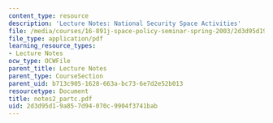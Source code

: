 ```yaml
---
content_type: resource
description: 'Lecture Notes: National Security Space Activities'
file: /media/courses/16-891j-space-policy-seminar-spring-2003/2d3d95d19a857d94070c9904f3741bab_notes2_partc.pdf
file_type: application/pdf
learning_resource_types:
- Lecture Notes
ocw_type: OCWFile
parent_title: Lecture Notes
parent_type: CourseSection
parent_uid: b713c905-1628-663a-bc73-6e7d2e52b013
resourcetype: Document
title: notes2_partc.pdf
uid: 2d3d95d1-9a85-7d94-070c-9904f3741bab
---
```

